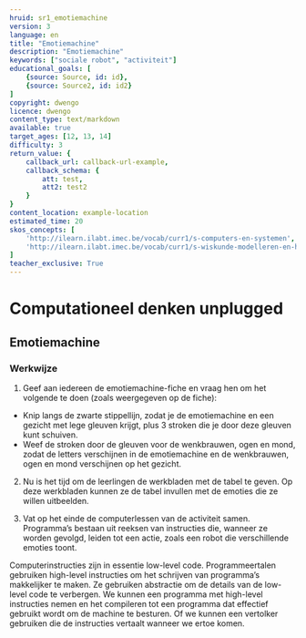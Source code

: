 ```yaml
---
hruid: sr1_emotiemachine
version: 3
language: en
title: "Emotiemachine"
description: "Emotiemachine"
keywords: ["sociale robot", "activiteit"]
educational_goals: [
    {source: Source, id: id}, 
    {source: Source2, id: id2}
]
copyright: dwengo
licence: dwengo
content_type: text/markdown
available: true
target_ages: [12, 13, 14]
difficulty: 3
return_value: {
    callback_url: callback-url-example,
    callback_schema: {
        att: test,
        att2: test2
    }
}
content_location: example-location
estimated_time: 20
skos_concepts: [
    'http://ilearn.ilabt.imec.be/vocab/curr1/s-computers-en-systemen', 
    'http://ilearn.ilabt.imec.be/vocab/curr1/s-wiskunde-modelleren-en-heuristiek'
]
teacher_exclusive: True
---
```

# Computationeel denken unplugged
## Emotiemachine
### Werkwijze

1. Geef aan iedereen de emotiemachine-fiche en vraag hen om het volgende te doen (zoals weergegeven op de fiche):

* Knip langs de zwarte stippellijn, zodat je de emotiemachine en een gezicht met lege gleuven krijgt, plus 3 stroken die je door deze gleuven kunt schuiven.
* Weef de stroken door de gleuven voor de wenkbrauwen, ogen en mond, zodat de letters verschijnen in de emotiemachine en de wenkbrauwen, ogen en mond verschijnen op het gezicht.

2. Nu is het tijd om de leerlingen de werkbladen met de tabel te geven. Op deze werkbladen kunnen ze de tabel invullen met de emoties die ze willen uitbeelden.

3. Vat op het einde de computerlessen van de activiteit samen. Programma’s bestaan uit reeksen van instructies die, wanneer ze worden gevolgd, leiden tot een actie, zoals een robot die verschillende emoties toont.  

<div class="alert alert-box alert-success">
Computerinstructies zijn in essentie low-level code. Programmeertalen gebruiken high-level instructies om het schrijven van programma’s makkelijker te maken. Ze gebruiken abstractie om de details van de low-level code te verbergen. We kunnen een programma met high-level instructies nemen en het compileren tot een programma dat effectief gebruikt wordt om de machine te besturen. Of we kunnen een vertolker gebruiken die de instructies vertaalt wanneer we ertoe komen.
</div>